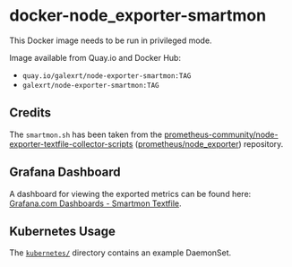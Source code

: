 # docker-node_exporter-smartmon

This Docker image needs to be run in privileged mode.

Image available from Quay.io and Docker Hub:
* `quay.io/galexrt/node-exporter-smartmon:TAG`
* `galexrt/node-exporter-smartmon:TAG`

## Credits

The `smartmon.sh` has been taken from the [prometheus-community/node-exporter-textfile-collector-scripts](https://github.com/prometheus-community/node-exporter-textfile-collector-scripts) ([prometheus/node_exporter](https://github.com/prometheus/node_exporter)) repository.

## Grafana Dashboard

A dashboard for viewing the exported metrics can be found here: [Grafana.com Dashboards - Smartmon Textfile](https://grafana.com/dashboards/3992).

## Kubernetes Usage

The [`kubernetes/`](/kubernetes/) directory contains an example DaemonSet.
